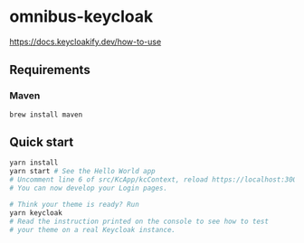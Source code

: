 # omnibus-keycloak

https://docs.keycloakify.dev/how-to-use

## Requirements

### Maven

```
brew install maven
```

## Quick start

```bash
yarn install
yarn start # See the Hello World app
# Uncomment line 6 of src/KcApp/kcContext, reload https://localhost:3000
# You can now develop your Login pages.

# Think your theme is ready? Run
yarn keycloak
# Read the instruction printed on the console to see how to test
# your theme on a real Keycloak instance.
```
